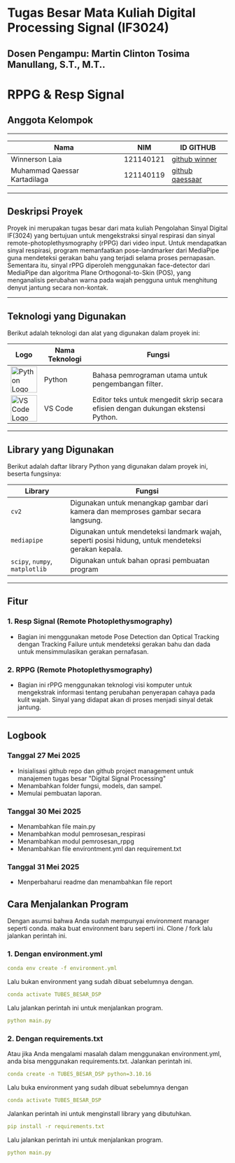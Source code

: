 # Tugas Besar Mata Kuliah Digital Processing Signal (IF3024)

## Dosen Pengampu: **Martin Clinton Tosima Manullang, S.T., M.T..**

# **RPPG & Resp Signal**

## **Anggota Kelompok**

---

| **Nama**                     | **NIM**   | **ID GITHUB**                                                       |
| ---------------------------- | --------- | ------------------------------------------------------------------- |
| Winnerson Laia               | 121140121 | <a href="https://github.com/Winnerson-121140121">github winner </a> |
| Muhammad Qaessar Kartadilaga | 121140119 | <a href="https://github.com/121140119Qaessar">github qaessaar</a>   |

---

## **Deskripsi Proyek**

Proyek ini merupakan tugas besar dari mata kuliah Pengolahan Sinyal Digital IF(3024) yang bertujuan untuk mengekstraksi sinyal respirasi dan sinyal remote-photoplethysmography (rPPG) dari video input.
Untuk mendapatkan sinyal respirasi, program memanfaatkan pose-landmarker dari MediaPipe guna mendeteksi gerakan bahu yang terjadi selama proses pernapasan.
Sementara itu, sinyal rPPG diperoleh menggunakan face-detector dari MediaPipe dan algoritma Plane Orthogonal-to-Skin (POS), yang menganalisis perubahan warna pada wajah pengguna untuk menghitung denyut jantung secara non-kontak.

---

## **Teknologi yang Digunakan**

Berikut adalah teknologi dan alat yang digunakan dalam proyek ini:

| Logo                                                                                                                           | Nama Teknologi | Fungsi                                                                           |
| ------------------------------------------------------------------------------------------------------------------------------ | -------------- | -------------------------------------------------------------------------------- |
| <img src="https://upload.wikimedia.org/wikipedia/commons/c/c3/Python-logo-notext.svg" alt="Python Logo" width="60">            | Python         | Bahasa pemrograman utama untuk pengembangan filter.                              |
| <img src="https://upload.wikimedia.org/wikipedia/commons/9/9a/Visual_Studio_Code_1.35_icon.svg" alt="VS Code Logo" width="60"> | VS Code        | Editor teks untuk mengedit skrip secara efisien dengan dukungan ekstensi Python. |

---

## **Library yang Digunakan**

Berikut adalah daftar library Python yang digunakan dalam proyek ini, beserta fungsinya:

| **Library**                    | **Fungsi**                                                                                         |
| ------------------------------ | -------------------------------------------------------------------------------------------------- |
| `cv2`                          | Digunakan untuk menangkap gambar dari kamera dan memproses gambar secara langsung.                 |
| `mediapipe`                    | Digunakan untuk mendeteksi landmark wajah, seperti posisi hidung, untuk mendeteksi gerakan kepala. |
| `scipy`, `numpy`, `matplotlib` | Digunakan untuk bahan oprasi pembuatan program                                                     |

---

## **Fitur**

### **1. Resp Signal (Remote Photoplethysmography)**

- Bagian ini menggunakan metode Pose Detection dan Optical Tracking dengan Tracking Failure untuk mendeteksi gerakan bahu dan dada untuk mensimmulasikan gerakan pernafasan.

### **2. RPPG (Remote Photoplethysmography)**

- Bagian ini rPPG menggunakan teknologi visi komputer untuk mengekstrak informasi tentang perubahan penyerapan cahaya pada kulit wajah.
  Sinyal yang didapat akan di proses menjadi sinyal detak jantung.

---

## Logbook

### Tanggal 27 Mei 2025

- Inisialisasi github repo dan github project management untuk manajemen tugas besar "Digital Signal Processing"
- Menambahkan folder fungsi, models, dan sampel.
- Memulai pembuatan laporan.

### Tanggal 30 Mei 2025

- Menambahkan file main.py
- Menambahkan modul pemrosesan_respirasi
- Menambahkan modul pemrosesan_rppg
- Menambahkan file environtment.yml dan requirement.txt

### Tanggal 31 Mei 2025

- Menperbaharui readme dan menambahkan file report

## Cara Menjalankan Program

Dengan asumsi bahwa Anda sudah mempunyai environment manager seperti conda. maka buat environment baru seperti ini. Clone / fork lalu jalankan perintah ini.

### 1. Dengan environment.yml

```yaml
conda env create -f environment.yml
```

Lalu bukan environment yang sudah dibuat sebelumnya dengan.

```yaml
conda activate TUBES_BESAR_DSP
```

Lalu jalankan perintah ini untuk menjalankan program.

```yaml
python main.py
```

### 2. Dengan requirements.txt

Atau jika Anda mengalami masalah dalam menggunakan environment.yml, anda bisa menggunakan requirements.txt. Jalankan perintah ini.

```yaml
conda create -n TUBES_BESAR_DSP python=3.10.16
```

Lalu buka environment yang sudah dibuat sebelumnya dengan

```yaml
conda activate TUBES_BESAR_DSP
```

Jalankan perintah ini untuk menginstall library yang dibutuhkan.

```yaml
pip install -r requirements.txt
```

Lalu jalankan perintah ini untuk menjalankan program.

```yaml
python main.py
```
